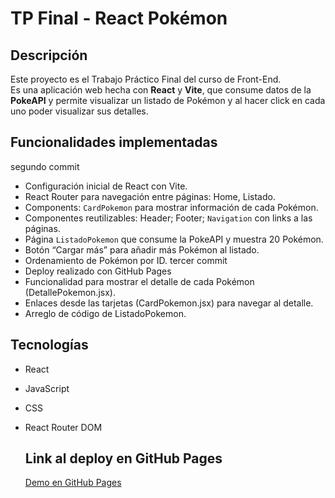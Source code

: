 # TP Final - React Pokémon

## Descripción
Este proyecto es el Trabajo Práctico Final del curso de Front-End.  
Es una aplicación web hecha con **React** y **Vite**, que consume datos de la **PokeAPI** y permite visualizar un listado de Pokémon y al hacer click en cada uno poder visualizar sus detalles. 

## Funcionalidades implementadas
  segundo commit 
- Configuración inicial de React con Vite.
- React Router para navegación entre páginas: Home, Listado.
- Components: `CardPokemon` para mostrar información de cada Pokémon.
- Componentes reutilizables: Header; Footer; `Navigation` con links a las páginas.
- Página `ListadoPokemon` que consume la PokeAPI y muestra 20 Pokémon.
- Botón “Cargar más” para añadir más Pokémon al listado.
- Ordenamiento de Pokémon por ID.
   tercer commit
- Deploy realizado con GitHub Pages
- Funcionalidad para mostrar el detalle de cada Pokémon (DetallePokemon.jsx).
- Enlaces desde las tarjetas (CardPokemon.jsx) para navegar al detalle.
- Arreglo de código de ListadoPokemon.


## Tecnologías
- React
- JavaScript
- CSS
- React Router DOM

  ## Link al deploy en GitHub Pages
  [Demo en GitHub Pages](https://lesliebellando.github.io/tp-final-react-leslie-bellando/)



